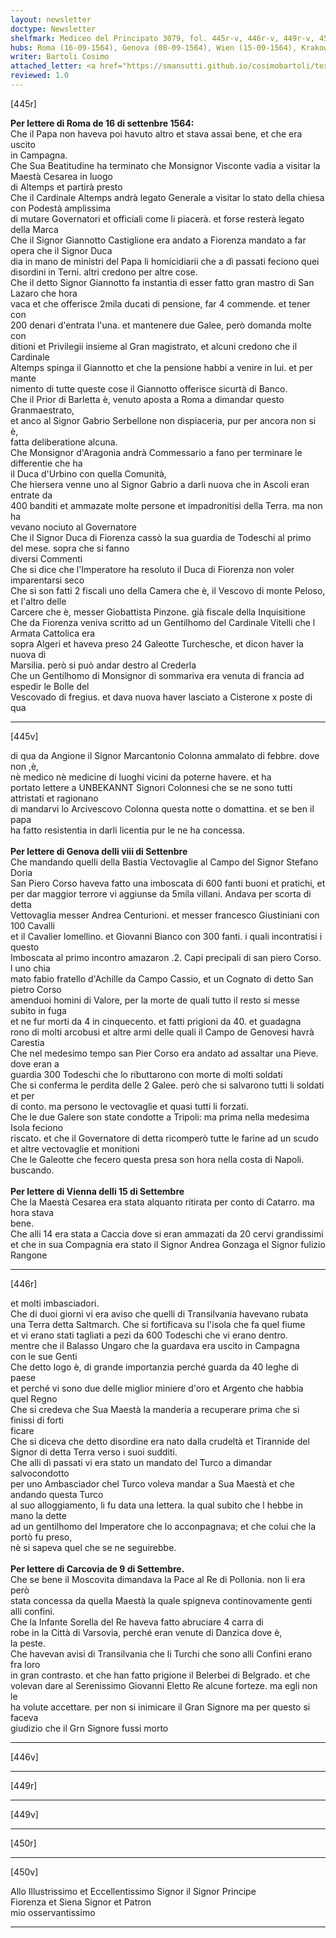 ```yaml
---
layout: newsletter
doctype: Newsletter
shelfmark: Mediceo del Principato 3079, fol. 445r-v, 446r-v, 449r-v, 450r-v
hubs: Roma (16-09-1564), Genova (08-09-1564), Wien (15-09-1564), Krakow (09-09-1564)
writer: Bartoli Cosimo
attached_letter: <a href="https://smansutti.github.io/cosimobartoli/texts/2977_018/">2977_018</a>
reviewed: 1.0
---
```


[445r]  
  
  
<strong>Per lettere di Roma de 16 di settenbre 1564:</strong>  
Che il Papa non haveva poi havuto altro et stava assai bene, et che era uscito  
in Campagna.  
Che Sua Beatitudine ha terminato che Monsignor Visconte vadia a visitar la Maestà Cesarea in luogo  
di Altemps et partirà presto  
Che il Cardinale Altemps andrà legato Generale a visitar lo stato della chiesa con Podestà amplissima  
di mutare Governatori et officiali come li piacerà. et forse resterà legato della Marca  
Che il Signor Giannotto Castiglione era andato a Fiorenza mandato a far opera che il Signor Duca  
dia in mano de ministri del Papa li homicidiarii che a dì passati feciono quei  
disordini in Terni. altri credono per altre cose.  
Che il detto Signor Giannotto fa instantia di esser fatto gran mastro di San Lazaro che hora  
vaca et che offerisce 2mila ducati di pensione, far 4 commende. et tener con  
200 denari d'entrata l'una. et mantenere due Galee, però domanda molte con  
ditioni et Privilegii insieme al Gran magistrato, et alcuni credono che il Cardinale  
Altemps spinga il Giannotto et che la pensione habbi a venire in lui. et per mante  
nimento di tutte queste cose il Giannotto offerisce sicurtà di Banco.  
Che il Prior di Barletta è, venuto aposta a Roma a dimandar questo Granmaestrato,  
et anco al Signor Gabrio Serbellone non dispiaceria, pur per ancora non si è,  
fatta deliberatione alcuna.  
Che Monsignor d'Aragonia andrà Commessario a fano per terminare le differentie che ha  
il Duca d'Urbino con quella Comunità,  
Che hiersera venne uno al Signor Gabrio a darli nuova che in Ascoli eran entrate da  
400 banditi et ammazate molte persone et impadronitisi della Terra. ma non ha  
vevano nociuto al Governatore  
Che il Signor Duca di Fiorenza cassò la sua guardia de Todeschi al primo del mese. sopra che si fanno  
diversi Commenti  
Che si dice che l'Imperatore ha resoluto il Duca di Fiorenza non voler imparentarsi seco  
Che si son fatti 2 fiscali uno della Camera che è, il Vescovo di monte Peloso, et l'altro delle  
Carcere che è, messer Giobattista Pinzone. già fiscale della Inquisitione  
Che da Fiorenza veniva scritto ad un Gentilhomo del Cardinale Vitelli che l Armata Cattolica era  
sopra Algeri et haveva preso 24 Galeotte Turchesche, et dicon haver la nuova di  
Marsilia. però si può andar destro al Crederla  
Che un Gentilhomo di Monsignor di sommariva era venuta di francia ad espedir le Bolle del  
Vescovado di fregius. et dava nuova haver lasciato a Cisterone x poste di qua  
  
---  

[445v]  
  
  
di qua da Angione il Signor Marcantonio Colonna ammalato di febbre. dove non ,è,  
nè medico nè medicine di luoghi vicini da poterne havere. et ha  
portato lettere a UNBEKANNT Signori Colonnesi che se ne sono tutti attristati et ragionano  
di mandarvi lo Arcivescovo Colonna questa notte o domattina. et se ben il papa  
ha fatto resistentia in darli licentia pur le ne ha concessa.  
<br/><strong>Per lettere di Genova delli viii di Settenbre</strong>  
Che mandando quelli della Bastia Vectovaglie al Campo del Signor Stefano Doria  
San Piero Corso haveva fatto una imboscata di 600 fanti buoni et pratichi, et  
per dar maggior terrore vi aggiunse da 5mila villani. Andava per scorta di detta  
Vettovaglia messer Andrea Centurioni. et messer francesco Giustiniani con 100 Cavalli  
et il Cavalier lomellino. et Giovanni Bianco con 300 fanti. i quali incontratisi i questo  
Imboscata al primo incontro amazaron .2. Capi precipali di san piero Corso. l uno chia  
mato fabio fratello d'Achille da Campo Cassio, et un Cognato di detto San pietro Corso  
amenduoi homini di Valore, per la morte de quali tutto il resto si messe subito in fuga  
et ne fur morti da 4 in cinquecento. et fatti prigioni da 40. et guadagna  
rono di molti arcobusi et altre armi delle quali il Campo de Genovesi havrà Carestia  
Che nel medesimo tempo san Pier Corso era andato ad assaltar una Pieve. dove eran a  
guardia 300 Todeschi che lo ributtarono con morte di molti soldati  
Che si conferma le perdita delle 2 Galee. però che si salvarono tutti li soldati et per  
di conto. ma persono le vectovaglie et quasi tutti li forzati.  
Che le due Galere son state condotte a Tripoli: ma prima nella medesima Isola feciono  
riscato. et che il Governatore di detta ricomperò tutte le farine ad un scudo  
et altre vectovaglie et monitioni  
Che le Galeotte che fecero questa presa son hora nella costa di Napoli. buscando.  
<br/><strong>Per lettere di Vienna delli 15 di Settembre</strong>  
Che la Maestà Cesarea era stata alquanto ritirata per conto di Catarro. ma hora stava  
bene.  
Che alli 14 era stata a Caccia dove si eran ammazati da 20 cervi grandissimi  
et che in sua Compagnia era stato il Signor Andrea Gonzaga el Signor fulizio Rangone  
  
---  

[446r]  
  
  
et molti imbasciadori.  
Che di duoi giorni vi era aviso che quelli di Transilvania havevano rubata  
una Terra detta Saltmarch. Che si fortificava su l'isola che fa quel fiume  
et vi erano stati tagliati a pezi da 600 Todeschi che vi erano dentro.  
mentre che il Balasso Ungaro che la guardava era uscito in Campagna  
con le sue Genti  
Che detto logo è, di grande importanzia perché guarda da 40 leghe di paese  
et perché vi sono due delle miglior miniere d'oro et Argento che habbia  
quel Regno  
Che si credeva che Sua Maestà la manderia a recuperare prima che si finissi di forti  
ficare  
Che si diceva che detto disordine era nato dalla crudeltà et Tirannide del  
Signor di detta Terra verso i suoi sudditi.  
Che alli dì passati vi era stato un mandato del Turco a dimandar salvocondotto  
per uno Ambasciador chel Turco voleva mandar a Sua Maestà et che andando questa Turco  
al suo alloggiamento, li fu data una lettera. la qual subito che l hebbe in mano la dette  
ad un gentilhomo del Imperatore che lo acconpagnava; et che colui che la portò fu preso,  
nè si sapeva quel che se ne seguirebbe.  
<br/><strong>Per lettere di Carcovia de 9 di Settembre.</strong>  
Che se bene il Moscovita dimandava la Pace al Re di Pollonia. non li era però  
stata concessa da quella Maestà la quale spigneva continovamente genti alli confini.  
Che la Infante Sorella del Re haveva fatto abruciare 4 carra di  
robe in la Città di Varsovia, perché eran venute di Danzica dove è,  
la peste.  
Che havevan avisi di Transilvania che li Turchi che sono alli Confini erano fra loro  
in gran contrasto. et che han fatto prigione il Belerbei di Belgrado. et che  
volevan dare al Serenissimo Giovanni Eletto Re alcune forteze. ma egli non le  
ha volute accettare. per non si inimicare il Gran Signore ma per questo si faceva  
giudizio che il Grn Signore fussi morto  
  
---  

[446v]  
  
  
  
---  

[449r]  
  
  
  
---  

[449v]  
  
  
  
---  

[450r]  
  
  
  
---  

[450v]  
  
  
Allo Illustrissimo et Eccellentissimo Signor il Signor Principe  
Fiorenza et Siena Signor et Patron  
mio osservantissimo  
  
---  

